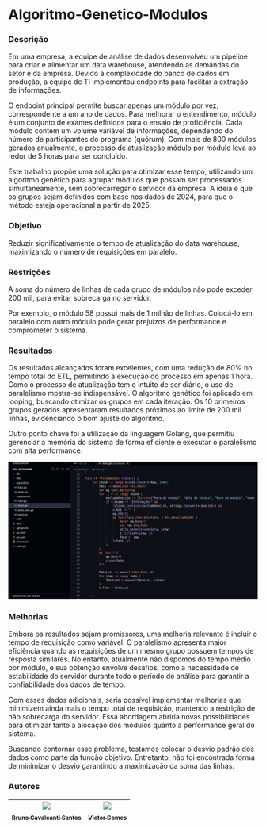 # Algoritmo-Genetico-Modulos

### Descrição
Em uma empresa, a equipe de análise de dados desenvolveu um pipeline para criar e alimentar um data warehouse, atendendo as demandas do setor e da empresa. Devido à complexidade do banco de dados em produção, a equipe de TI implementou endpoints para facilitar a extração de informações. 

O endpoint principal permite buscar apenas um módulo por vez, correspondente a um ano de dados. Para melhorar o entendimento, módulo é um conjunto de exames definidos para o ensaio de proficiência. Cada módulo contém um volume variável de informações, dependendo do número de participantes do programa (quórum). Com mais de 800 módulos gerados anualmente, o processo de atualização módulo por módulo leva ao redor de 5 horas para ser concluído. 

Este trabalho propõe uma solução para otimizar esse tempo, utilizando um algoritmo genético para agrupar módulos que possam ser processados simultaneamente, sem sobrecarregar o servidor da empresa. A ideia é que os grupos sejam definidos com base nos dados de 2024, para que o método esteja operacional a partir de 2025.

### Objetivo
Reduzir significativamente o tempo de atualização do data warehouse, maximizando o número de requisições em paralelo.

### Restrições
A soma do número de linhas de cada grupo de módulos não pode exceder 200 mil, para evitar sobrecarga no servidor.

Por exemplo, o módulo 58 possui mais de 1 milhão de linhas. Colocá-lo em paralelo com outro módulo pode gerar prejuízos de performance e comprometer o sistema.

### Resultados
Os resultados alcançados foram excelentes, com uma redução de 80% no tempo total do ETL, permitindo a execução do processo em apenas 1 hora. Como o processo de atualização tem o intuito de ser diário, o uso de paralelismo mostra-se indispensável. O algoritmo genético foi aplicado em looping, buscando otimizar os grupos em cada iteração. Os 10 primeiros grupos gerados apresentaram resultados próximos ao limite de 200 mil linhas, evidenciando o bom ajuste do algoritmo.

Outro ponto chave foi a utilização da linguagem Golang, que permitiu gerenciar a memória do sistema de forma eficiente e executar o paralelismo com alta performance.

![Gerenciamento de Memória](go.jpg)

### Melhorias
Embora os resultados sejam promissores, uma melhoria relevante é incluir o tempo de requisição como variável. O paralelismo apresenta maior eficiência quando as requisições de um mesmo grupo possuem tempos de resposta similares. No entanto, atualmente não dispomos do tempo médio por módulo, e sua obtenção envolve desafios, como a necessidade de estabilidade do servidor durante todo o período de análise para garantir a confiabilidade dos dados de tempo. 

Com esses dados adicionais, seria possível implementar melhorias que minimizem ainda mais o tempo total de requisição, mantendo a restrição de não sobrecarga do servidor. Essa abordagem abriria novas possibilidades para otimizar tanto a alocação dos módulos quanto a performance geral do sistema.

Buscando contornar esse problema, testamos colocar o desvio padrão dos dados como parte da função objetivo. Entretanto, não foi encontrada forma de minimizar o desvio garantindo a maximização da soma das linhas.

### Autores

| [<img src="https://avatars.githubusercontent.com/u/109088916?s=400&u=0128dd8ac18d3e18783c4f52c5bb89578f12311f&v=4" width=115><br><sub>Bruno Cavalcanti Santos</sub>](https://github.com/BrunoSantos14) |  [<img src="https://avatars.githubusercontent.com/u/117787474?v=4" width=115><br><sub>Victor Gomes</sub>](https://github.com/victoralmeida428) |
| :---: | :---:
